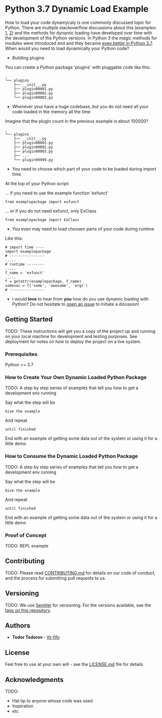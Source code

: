 # Python 3.7 Dynamic Load Example

How to load your code dynamycaly is one commonly discussed topic for Python. There are multiple stackoverflow discussions about this (examples: <a href="https://stackoverflow.com/questions/951124/dynamic-loading-of-python-modules" target="_blank">1</a>, <a href="https://stackoverflow.com/questions/547829/how-to-dynamically-load-a-python-class" target="_blank">2</a>) and the methods for dynamic loading have developed over time with the development of the Python versions. In Python 3 the magic methods for modules were introduced and and they became <a href="https://docs.python.org/3/whatsnew/3.7.html#whatsnew37-pep562" target="_blank">even better in Python 3.7</a>. When would you need to load dynamically your Python code?

* Building plugins

You can create a Python package 'plugins' with pluggable code like this:

```
.
└── plugins
    ├── __init__.py
    ├── plugin00001.py
    ├── plugin00002.py
    └── plugin00003.py
```

* Whenever your have a huge codebase, but you do not need all your code loaded in the memory all the time

Imagine that the plugin count in the previous example is about 100000?

```
.
└── plugins
    ├── __init__.py
    ├── plugin00001.py
    ├── plugin00002.py
    ├── plugin00003.py
    ├── ...
    └── plugin99999.py
```

* You need to choose which part of your code to be loaded during import time

At the top of your Python script:

... if you need to use the example function 'exfunct'

```
from examplepackage import exfunct
```

... or if you do not need exfunct, only ExClass

```
from examplepackage import ExClass
```

* You even may need to load choosen parts of your code during runtime

Like this:

```
# import time ----
import examplepackage
# ----------------
.....
# runtime --------
.....
f_name = 'exfunct'
.....
f = getattr(examplepackage, f_name)
somevar = f('some', 'awesome', 'args')
# ----------------
```

* I would **love** to hear from **you** how do you use dynamic loading with Python? Do not hesitate to [open an issue](https://github.com/ttt-fifo/python-dynamicload/issues) to initiate a disussion!

## Getting Started

TODO: These instructions will get you a copy of the project up and running on your local machine for development and testing purposes. See deployment for notes on how to deploy the project on a live system.

### Prerequisites

Python >= 3.7

### How to Create Your Own Dynamic Loaded Python Package

TODO: A step by step series of examples that tell you how to get a development env running

Say what the step will be

```
Give the example
```

And repeat

```
until finished
```

End with an example of getting some data out of the system or using it for a little demo

### How to Consume the Dynamic Loaded Python Package

TODO: A step by step series of examples that tell you how to get a development env running

Say what the step will be

```
Give the example
```

And repeat

```
until finished
```

End with an example of getting some data out of the system or using it for a little demo


### Proof of Concept

TODO: REPL example

## Contributing

TODO:
Please read [CONTRIBUTING.md](https://gist.github.com/PurpleBooth/b24679402957c63ec426) for details on our code of conduct, and the process for submitting pull requests to us.

## Versioning

TODO:
We use [SemVer](http://semver.org/) for versioning. For the versions available, see the [tags on this repository](https://github.com/your/project/tags). 

## Authors

* **Todor Todorov** - [ttt-fifo](https://github.com/ttt-fifo)

## License

Feel free to use at your own will - see the [LICENSE.md](LICENSE.md) file for details

## Acknowledgments

TODO:

* Hat tip to anyone whose code was used
* Inspiration
* etc


